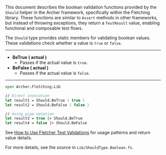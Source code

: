 
<!-- (dl
(section-meta
  (title Should Boolean Validation Functions)
)
) -->

This document describes the boolean validation functions provided by the `Should` helper in the Archer framework, specifically within the Fletching library. These functions are similar to `Assert` methods in other frameworks, but instead of throwing exceptions, they return a `TestResult` value, enabling functional and composable test flows.


<!-- (dl (# Overview)) -->

The `Should` type provides static members for validating boolean values. These validations check whether a value is `true` or `false`.

---


<!-- (dl (# Boolean Validation Methods)) -->

- **BeTrue ( actual )**
  - Passes if the actual value is `true`.
- **BeFalse ( actual )**
  - Passes if the actual value is `false`.

---


<!-- (dl (# Usage Example)) -->

```fsharp
open Archer.Fletching.Lib

// Direct invocation
let result1 = Should.BeTrue ( true )
let result2 = Should.BeFalse ( false )

// Using pipe notation
let result3 = true |> Should.BeTrue
let result4 = false |> Should.BeFalse
```


See [How to Use Fletcher Test Validations](#how-to-use-fletcher-test-validations) for usage patterns and return value details.

For more details, see the source in `Lib/ShouldType.Boolean.fs`.
